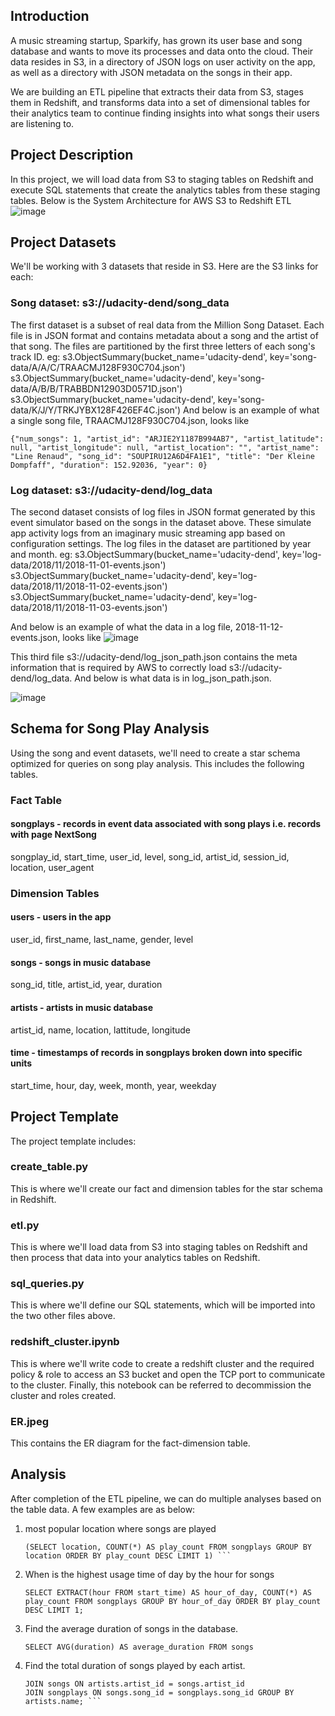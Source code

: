 ## Introduction
A music streaming startup, Sparkify, has grown its user base and song database and wants to move its processes and data onto the cloud. Their data resides in S3, in a directory of JSON logs on user activity on the app, as well as a directory with JSON metadata on the songs in their app.

We are building an ETL pipeline that extracts their data from S3, stages them in Redshift, and transforms data into a set of dimensional tables for their analytics team to continue finding insights into what songs their users are listening to.

## Project Description
In this project, we will load data from S3 to staging tables on Redshift and execute SQL statements that create the analytics tables from these staging tables. Below is the System Architecture for AWS S3 to Redshift ETL
 ![image](https://github.com/anwesha-git/redshift/assets/122990634/4db14106-a371-411d-9607-ac5cc918c0cc)

## Project Datasets
We'll be working with 3 datasets that reside in S3. Here are the S3 links for each:

### Song dataset: s3://udacity-dend/song_data
  The first dataset is a subset of real data from the Million Song Dataset. Each file is in JSON format and contains metadata about a song and the artist of that song. The files are partitioned by the first three letters of each song's track ID.
  eg: s3.ObjectSummary(bucket_name='udacity-dend', key='song-data/A/A/C/TRAACMJ128F930C704.json')
      s3.ObjectSummary(bucket_name='udacity-dend', key='song-data/A/B/B/TRABBDN12903D0571D.json')
      s3.ObjectSummary(bucket_name='udacity-dend', key='song-data/K/J/Y/TRKJYBX128F426EF4C.json')
And below is an example of what a single song file, TRAACMJ128F930C704.json, looks like

```{"num_songs": 1, "artist_id": "ARJIE2Y1187B994AB7", "artist_latitude": null, "artist_longitude": null, "artist_location": "", "artist_name": "Line Renaud", "song_id": "SOUPIRU12A6D4FA1E1", "title": "Der Kleine Dompfaff", "duration": 152.92036, "year": 0} ```

### Log dataset: s3://udacity-dend/log_data
  The second dataset consists of log files in JSON format generated by this event simulator based on the songs in the dataset above. These simulate app activity logs from an imaginary music streaming app based on configuration settings. The log files in the dataset are partitioned by year and month. 
  eg: s3.ObjectSummary(bucket_name='udacity-dend', key='log-data/2018/11/2018-11-01-events.json')
      s3.ObjectSummary(bucket_name='udacity-dend', key='log-data/2018/11/2018-11-02-events.json')
      s3.ObjectSummary(bucket_name='udacity-dend', key='log-data/2018/11/2018-11-03-events.json')
      
And below is an example of what the data in a log file, 2018-11-12-events.json, looks like
      ![image](https://github.com/anwesha-git/redshift/assets/122990634/300ba991-0a72-4690-8354-f865b20cd47e)

This third file s3://udacity-dend/log_json_path.json contains the meta information that is required by AWS to correctly load s3://udacity-dend/log_data. And below is what data is in log_json_path.json.

![image](https://github.com/anwesha-git/redshift/assets/122990634/f5c1fadf-0621-4c41-bd3d-42d11c1f260f)


## Schema for Song Play Analysis
Using the song and event datasets, we'll need to create a star schema optimized for queries on song play analysis. This includes the following tables.

### Fact Table
####  songplays - records in event data associated with song plays i.e. records with page NextSong
songplay_id, start_time, user_id, level, song_id, artist_id, session_id, location, user_agent
###  Dimension Tables
####  users - users in the app
user_id, first_name, last_name, gender, level
####  songs - songs in music database
song_id, title, artist_id, year, duration
####  artists - artists in music database
artist_id, name, location, lattitude, longitude
####  time - timestamps of records in songplays broken down into specific units
start_time, hour, day, week, month, year, weekday

## Project Template
The project template includes:

### create_table.py 
  This is where we'll create our fact and dimension tables for the star schema in Redshift.
### etl.py 
   This is where we'll load data from S3 into staging tables on Redshift and then process that data into your analytics tables on Redshift.
### sql_queries.py 
   This is where we'll define our SQL statements, which will be imported into the two other files above.
### redshift_cluster.ipynb 
   This is where we'll write code to create a redshift cluster and the required policy & role to access an S3 bucket and open the TCP port to communicate to the cluster. Finally, this notebook can be referred to decommission the cluster and roles created.
### ER.jpeg
   This contains the ER diagram for the fact-dimension table.

## Analysis
After completion of the ETL pipeline, we can do multiple analyses based on the table data. A few examples are as below:
1. most popular location where songs are played

   ``` SELECT location from
   (SELECT location, COUNT(*) AS play_count FROM songplays GROUP BY location ORDER BY play_count DESC LIMIT 1) ```
2. When is the highest usage time of day by the hour for songs

    ``` SELECT EXTRACT(hour FROM start_time) AS hour_of_day, COUNT(*) AS play_count FROM songplays GROUP BY hour_of_day ORDER BY play_count DESC LIMIT 1; ```
3. Find the average duration of songs in the database.

    ``` SELECT AVG(duration) AS average_duration FROM songs ```
4. Find the total duration of songs played by each artist.

     ``` SELECT artists.name AS artist_name, SUM(songs.duration) AS total_duration FROM artists 
    JOIN songs ON artists.artist_id = songs.artist_id
    JOIN songplays ON songs.song_id = songplays.song_id GROUP BY artists.name; ```
